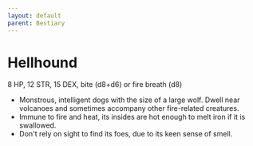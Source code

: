 ```yaml
---
layout: default
parent: Bestiary
---
```


# Hellhound

8 HP, 12 STR, 15 DEX, bite (d8+d6) or fire breath (d8)

- Monstrous, intelligent dogs with the size of a large wolf. Dwell near volcanoes and sometimes accompany other fire-related creatures.
- Immune to fire and heat, its insides are hot enough to melt iron if it is swallowed.
- Don't rely on sight to find its foes, due to its keen sense of smell.
